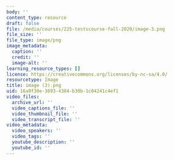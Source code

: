 ```yaml
---
body: ''
content_type: resource
draft: false
file: /media/courses/225-testscourse-fall-2020/image-3.png
file_size: ''
file_type: image/png
image_metadata:
  caption: ''
  credit: ''
  image-alt: ''
learning_resource_types: []
license: https://creativecommons.org/licenses/by-nc-sa/4.0/
resourcetype: Image
title: image (3).png
uid: 16a9f30e-3693-4304-b30b-1c04241c4ef1
video_files:
  archive_url: ''
  video_captions_file: ''
  video_thumbnail_file: ''
  video_transcript_file: ''
video_metadata:
  video_speakers: ''
  video_tags: ''
  youtube_description: ''
  youtube_id: ''
---
```

